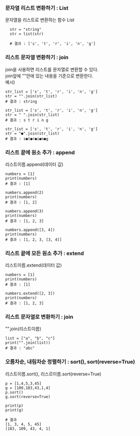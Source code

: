 ### 문자열 리스트 변환하기 : List
문자열을 리스트로 변환하는 함수 List
```
  str = "string"
  str = list(str)

  # 결과 : ['s', 't', 'r', 'i', 'n', 'g']
```

### 리스트 문자열 변환하기 : join
join을 사용하면 리스트를 문자열로 변환할 수 있다.\
join앞에 ""안에 있는 내용을 기준으로 변환한다.\
예시)
```
str_list = ['s', 't', 'r', 'i', 'n', 'g']
str = "".join(str_list)
# 결과 : string

str_list = ['s', 't', 'r', 'i', 'n', 'g']
str = " ".join(str_list)
# 결과 : s t r i n g

str_list = ['s', 't', 'r', 'i', 'n', 'g']
str = "●".join(str_list)
# 결과 : s●t●r●i●n●g
```

### 리스트 끝에 원소 추가 : append
리스트이름.append(데이터 값)
```
numbers = [1]
print(numbers)
# 결과 : [1]

numbers.append(2)
print(numbers)
# 결과 : [1, 2]

numbers.append(3)
print(numbers)
# 결과 : [1, 2, 3]

numbers.append([3, 4])
print(numbers)
# 결과 : [1, 2, 3, [3, 4]]
```

### 리스트 끝에 모든 원소 추가 : extend
리스트이름.extend(데이터 값)
```
numbers = [1]
print(numbers)
# 결과 : [1]

numbers.extend([2, 3])
print(numbers)
# 결과 : [1, 2, 3]
```

### 리스트 문자열로 변환하기 : join
"".join(리스트이름)
```
list = ["a", "b", "c"]
print("".join(list))
# 결과 : "abc"
```

### 오름차순, 내림차순 정렬하기 : sort(), sort(reverse=True)
리스트이름.sort(), 리스르이름.sort(reverse=True)
```
p = [1,4,5,3,45]
g = [109,183,43,1,4]
p.sort()
g.sort(reverse=True)

print(p)
print(g)

# 결과
[1, 3, 4, 5, 45]
[183, 109, 43, 4, 1]
```
